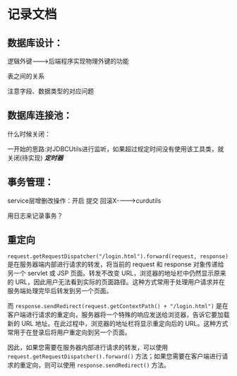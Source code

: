 # 记录文档

## 数据库设计：

逻辑外键--->后端程序实现物理外键的功能

表之间的关系

注意字段、数据类型的对应问题

## 数据库连接池：

什么时候关闭：

一开始的思路:对JDBCUtils进行监听，如果超过规定时间没有使用该工具类，就关闭(待实现)    ***定时器***

## 事务管理：

service层增删改操作：开启 提交 回滚X---->curdutils

用日志来记录事务？

## 重定向

`request.getRequestDispatcher("/login.html").forward(request, response)` 是在服务器端内部进行请求的转发，将当前的 request 和 response 对象传递给另一个 servlet 或 JSP 页面。转发不改变 URL，浏览器的地址栏中仍然显示原来的 URL，因此用户无法看到实际的页面路径。这种方式常用于处理用户请求并在服务端处理完毕后转发到另一个页面。

而 `response.sendRedirect(request.getContextPath() + "/login.html")` 是在客户端进行请求的重定向，服务器将一个特殊的响应发送给浏览器，告诉它要加载新的 URL 地址。在此过程中，浏览器的地址栏将显示重定向后的 URL。这种方式常用于在登录后将用户重定向到另一个页面。

因此，如果您需要在服务器内部进行请求的转发，可以使用 `request.getRequestDispatcher().forward()` 方法；如果您需要在客户端进行请求的重定向，则可以使用 `response.sendRedirect()` 方法。
